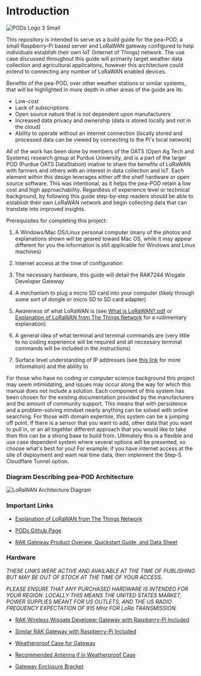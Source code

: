 # **Introduction**

![PODs Logo 3 Small](https://user-images.githubusercontent.com/126691160/222211216-1fea15bd-3a58-41ff-aba7-03c593b22b7b.jpeg)

This repository is intended to serve as a build guide for the pea-POD, a small Raspberry-Pi based server and LoRaWAN gateway configured to help individuals establish their own IoT (Internet of Things) network. The use case discussed throughout this guide will primarily target weather data collection and agricultural applicaitons, however this architecture could extend to connecting any number of LoRaWAN enabled devices. 

Benefits of the pea-POD, over other weather stations or similar systems, that will be highlighted in more depth in other areas of the guide are its:

- Low-cost
- Lack of subscriptions
- Open source nature that is not dependent upon manufacturers
- Increased data privacy and ownership (data is stored locally and not in the cloud)
- Ability to operate without an internet connection (locally stored and processed data can be viewed by connecting to the Pi's local network)

All of the work has been done by members of the OATS (Open Ag Tech and Systems) research group at Purdue University, and is a part of the larger POD (Purdue OATS DataStation) iniative to share the benefits of LoRaWAN with farmers and others with an interest in data collection and IoT. Each element within this design leverages either off the shelf hardware or open source software. This was intentional, as it helps the pea-POD retain a low cost and high approachability. Regardless of experience level or technical background, by following this guide step-by-step readers should be able to establish their own LoRaWAN network and begin collecting data that can translate into improved insights.

Prerequisites for completing this project:

1. A Windows/Mac OS/Linux personal computer (many of the photos and explanations shown will be geared toward Mac OS, while it may appear different for you the information is still applicable for Windows and Linux machines)

2. Internet access at the time of configuration

3. The necessary hardware, this guide will detail the RAK7244 Wisgate Developer Gateway

4. A mechanism to plug a micro SD card into your computer (likely through some sort of dongle or micro SD to SD card adapter)

4. Awareness of what LoRaWAN is (see [What is LoRaWAN?.pdf](https://github.com/adamschreck/pea-pod/files/10872800/What.is.LoRaWAN.pdf) or [Explanation of LoRaWAN from The Things Network](https://www.thethingsnetwork.org/docs/lorawan/) for a rudimentary explanation)

5. A general idea of what terminal and terminal commands are (very little to no coding experience will be required and all necessary terminal commands will be included in the instructions)

6. Surface level understanding of IP addresses (see [this link](https://www.wpbeginner.com/glossary/ip-address/) for more information) and the ability to 

For those who have no coding or computer science background this project may seem intimidating, and issues may occur along the way for which this manual does not include a solution. Each component of this system has been chosen for the existing documentation provided by the manufacturers and the amount of community support. This means that with persistence and a problem-solving mindset nearly anything can be solved with online searching. For those with domain expertise, this system can be a jumping off point. If there is a sensor that you want to add, other data that you want to pull in, or an all togehter different approach that you would like to take then this can be a strong base to build from. Ultimately this is a flexible and use case dependent system where several options will be presented, so choose what's best for you! For example: if you have internet access at the site of deployment and want real time data, then implement the Step-5 Cloudflare Tunnel option. 

### Diagram Describing pea-POD Architecture

![LoRaWAN Architecture Diagram](https://user-images.githubusercontent.com/126691160/222314712-d92d4ce6-192b-450c-a3b9-abc11066ab1f.jpeg)

### Important Links
- [Explanation of LoRaWAN from The Things Network](https://www.thethingsnetwork.org/docs/lorawan/)

- [PODs Github Page](https://github.com/oats-center/pod)

- [RAK Gateway Product Overiew, Quickstart Guide, and Data Sheet](https://docs.rakwireless.com/Product-Categories/WisGate/RAK7244/Overview/)

### Hardware
*THESE LINKS WERE ACTIVE AND AVAILABLE AT THE TIME OF PUBLISHING BUT MAY BE OUT OF STOCK AT THE TIME OF YOUR ACCESS.*

*PLEASE ENSURE THAT ANY PURCHASED HARDWARE IS INTENDED FOR YOUR REGION. LOCALLY THIS MEANS THE UNITED STATES MARKET, POWER SUPPLIES MEANT FOR US OUTLETS, AND THE US RADIO FREQUENCY EXPECTATION OF 915 MHz FOR LoRa TRANSMISSION.*

- [RAK Wireless Wisgate Developer Gateway with Raspberry-Pi Included](https://store.rakwireless.com/products/rak7244-lpwan-developer-gateway?variant=40632122933446)

- [Similar RAK Gateway with Raspberry-Pi Included](https://store.rakwireless.com/products/rak7248?variant=39942866927814)

- [Weatherproof Case for Gateway](https://store.rakwireless.com/products/outdoor-enclosure-kit-h?variant=37912840863942)

- [Recommended Antenna if in Weatherproof Case](https://store.rakwireless.com/products/5-8dbi-fiber-glass-antenna?variant=39942855033030)

- [Gateway Enclosure Bracket](https://store.rakwireless.com/products/pilot-gateway-pro-enclosure-holders)